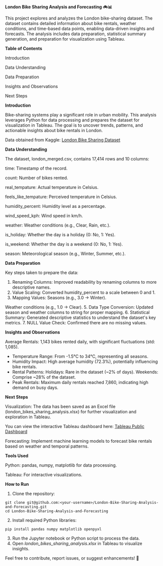 **London Bike Sharing Analysis and Forecasting 🚲📊**

This project explores and analyzes the London bike-sharing dataset. The dataset contains detailed information about bike rentals, weather conditions, and time-based data points, enabling data-driven insights and forecasts. The analysis includes data preparation, statistical summary generation, and preparation for visualization using Tableau.

**Table of Contents**

Introduction

Data Understanding

Data Preparation

Insights and Observations

Next Steps

**Introduction**

Bike-sharing systems play a significant role in urban mobility. This analysis leverages Python for data processing and prepares the dataset for visualization in Tableau. The goal is to uncover trends, patterns, and actionable insights about bike rentals in London.

Data obtained from Kaggle: [London Bike Sharing Dataset](https://public.tableau.com/views/LondonBikeSharingDashboard_17365424694300/Dashboard1?:language=en-US&:sid=&:redirect=auth&:display_count=n&:origin=viz_share_link](https://www.kaggle.com/datasets/hmavrodiev/london-bike-sharing-dataset/data))


**Data Understanding**

The dataset, london_merged.csv, contains 17,414 rows and 10 columns:

  time: Timestamp of the record.
  
  count: Number of bikes rented.
  
  real_tempature: Actual temperature in Celsius.
  
  feels_like_tempature: Perceived temperature in Celsius.
  
  humidity_percent: Humidity level as a percentage.
  
  wind_speed_kph: Wind speed in km/h.
  
  weather: Weather conditions (e.g., Clear, Rain, etc.).
  
  is_holiday: Whether the day is a holiday (0: No, 1: Yes).
  
  is_weekend: Whether the day is a weekend (0: No, 1: Yes).
  
  season: Meteorological season (e.g., Winter, Summer, etc.).
  
**Data Preparation**

Key steps taken to prepare the data:

1. Renaming Columns: Improved readability by renaming columns to more descriptive names.
2. Value Scaling: Converted humidity_percent to a scale between 0 and 1.
3. Mapping Values:
  Seasons (e.g., 3.0 → Winter).

  Weather conditions (e.g., 1.0 → Clear).
5. Data Type Conversion: Updated season and weather columns to string for proper mapping.
6. Statistical Summary: Generated descriptive statistics to understand the dataset's key metrics.
7. NULL Value Check: Confirmed there are no missing values.
   
**Insights and Observations**

Average Rentals: 1,143 bikes rented daily, with significant fluctuations (std: 1,085).
- Temperature Range: From -1.5°C to 34°C, representing all seasons.
- Humidity Impact: High average humidity (72.3%), potentially influencing bike rentals.
- Rental Patterns:
    Holidays: Rare in the dataset (~2% of days).
    Weekends: Comprise ~28% of the dataset.
- Peak Rentals: Maximum daily rentals reached 7,860, indicating high demand on busy days.
  
**Next Steps**
  
Visualization: The data has been saved as an Excel file (london_bikes_sharing_analysis.xlsx) for further visualization and exploration in Tableau.

You can view the interactive Tableau dashboard here: [Tableau Public Dashboard](https://public.tableau.com/views/LondonBikeSharingDashboard_17365424694300/Dashboard1?:language=en-US&:sid=&:redirect=auth&:display_count=n&:origin=viz_share_link)

Forecasting: Implement machine learning models to forecast bike rentals based on weather and temporal patterns.

**Tools Used**

Python: pandas, numpy, matplotlib for data processing.

Tableau: For interactive visualizations.

**How to Run**

1. Clone the repository:
```
git clone git@github.com:<your-username>/London-Bike-Sharing-Analysis-and-Forecasting.git
cd London-Bike-Sharing-Analysis-and-Forecasting
```

2. Install required Python libraries:

```
pip install pandas numpy matplotlib openpyxl
```
3. Run the Jupyter notebook or Python script to process the data.
4. Open _london_bikes_sharing_analysis.xlsx_ in Tableau to visualize insights.


Feel free to contribute, report issues, or suggest enhancements! 🚀

